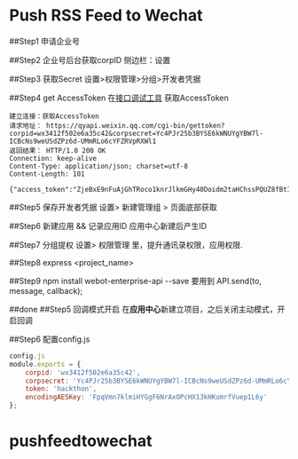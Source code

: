 # Push RSS Feed to Wechat

##Step1 申请企业号

##Step2 企业号后台获取corpID
侧边栏：设置

##Step3 获取Secret
设置>权限管理>分组>开发者凭据

##Step4 get AccessToken
在[接口调试工具](http://qydev.weixin.qq.com/debug) 
获取AccessToken

```
建立连接：获取AccessToken
请求地址： https://qyapi.weixin.qq.com/cgi-bin/gettoken?corpid=wx3412f502e6a35c42&corpsecret=Yc4PJr25b3BYSE6kWNUYgYBW7l-ICBcNs9weUSdZPz6d-UMmRLo6cYFZRVpRXWl1
返回结果： HTTP/1.0 200 OK
Connection: keep-alive
Content-Type: application/json; charset=utf-8
Content-Length: 101
 {"access_token":"ZjeBxE9nFuAjGhTRoco1knrJlkmGHy40Doidm2taHChssPQUZ8fBtIr7sdQjBvr1","expires_in":7200}
 ```

##Step5 保存开发者凭据
设置> 新建管理组 > 页面底部获取

##Step6 新建应用 && 记录应用ID
应用中心新建后产生ID

##Step7 分组提权
设置> 权限管理 里，提升通讯录权限，应用权限.

##Step8 express <project_name>

##Step9 npm install webot-enterprise-api --save
要用到 API.send(to, message, callback);

##done
##Step5 回调模式开启
在**应用中心**新建立项目，之后关闭主动模式，开启回调


##Step6 配置config.js
```js
config.js
module.exports = { 
    corpid: 'wx3412f502e6a35c42',
    corpsecret: 'Yc4PJr25b3BYSE6kWNUYgYBW7l-ICBcNs9weUSdZPz6d-UMmRLo6cYFZRVpRXWl1',
    token: 'hackthon',
    encodingAESKey: 'FpqVmn7klmiHYGgF6NrAxOPcHX13kHKumrfVuep1L6y'
};

```

# pushfeedtowechat

